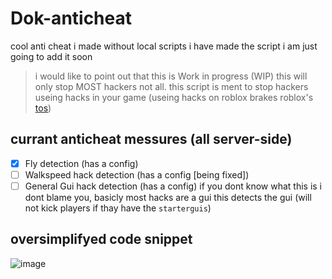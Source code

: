# Dok-anticheat
cool anti cheat i made without local scripts 
i have made the script i am just going to add it soon

> i would like to point out that this is Work in progress (WIP) this will only stop MOST hackers not all.
> this script is ment to stop hackers useing hacks in your game (useing hacks on roblox brakes roblox's [tos](https://en.help.roblox.com/hc/en-us/articles/203312450-Cheating-and-Exploiting))
## currant anticheat messures (all server-side)
- [X] Fly detection (has a config)
- [ ] Walkspeed hack detection (has a config [being fixed])
- [ ] General Gui hack detection (has a config) if you dont know what this is i dont blame you, basicly most hacks are a gui this detects the gui (will not kick players if thay have the `starterguis`)

## oversimplifyed code snippet
![image](https://github.com/Maxwell317898/Dok-anticheat/assets/101601071/f0650801-8950-4aa8-a880-d3606682cdd7)
